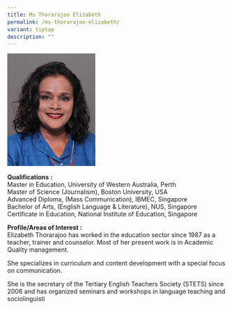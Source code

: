 ```yaml
---
title: Ms Thorarajoo Elizabeth
permalink: /ms-thorarajoo-elizabeth/
variant: tiptap
description: ""
---
```

<p></p>
<div class="isomer-image-wrapper">
<img style="width: 40%;" height="auto" width="100%" alt="Image of Ms Thorarajoo Elizabeth" src="/images/IS/IS_THORARAJOO_ELIZABETH_MARY_5414.jpg">
</div>
<p><strong>Qualifications :<br></strong>Master in Education, University of
Western Australia, Perth
<br>Master of Science (Journalism), Boston University, USA
<br>Advanced Diploma, (Mass Communication), IBMEC, Singapore
<br>Bachelor of Arts, (English Language &amp; Literature), NUS, Singapore
<br>Certificate in Education, National Institute of Education, Singapore</p>
<p></p>
<p><strong>Profile/Areas of Interest :</strong> 
<br>Elizabeth Thorarajoo has worked in the education sector since 1987 as
a teacher, trainer and counselor. Most of her present work is in Academic
Quality management.&nbsp;</p>
<p>She specializes in curriculum and content development with a special focus
on communication.</p>
<p>She is the secretary of the Tertiary English Teachers Society (STETS)
since 2006 and has organized seminars and workshops in language teaching
and sociolinguisti</p>